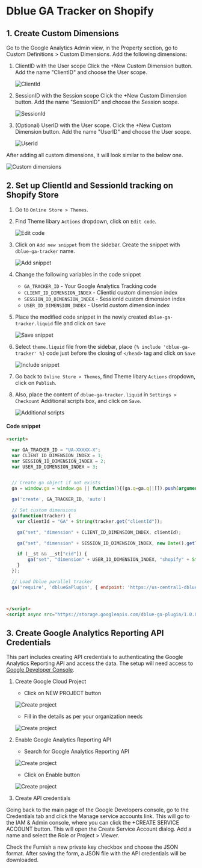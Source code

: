 # Dblue GA Tracker on Shopify

## 1. Create Custom Dimensions

Go to the Google Analytics Admin view, in the Property section, go to Custom Definitions > Custom Dimensions. Add the following dimensions:

1. ClientID with the User scope
   Click the +New Custom Dimension button. Add the name "ClientID" and choose the User scope.
   
   ![ClientId](./images/ga-custom-dimension-clientid.png)

2. SessionID with the Session scope
   Click the +New Custom Dimension button. Add the name "SessionID" and choose the Session scope.
   
   ![SessionId](./images/ga-custom-dimension-sessionid.png)
   
3. (Optional) UserID with the User scope.
   Click the +New Custom Dimension button. Add the name "UserID" and choose the User scope.
   
   ![UserId](./images/ga-custom-dimension-userid.png)
   

After adding all custom dimensions, it will look similar to the below one.

![Custom dimensions](./images/ga-custom-dimensions.png)



## 2. Set up ClientId and SessionId tracking on Shopify Store

1. Go to `Online Store > Themes`.
1. Find Theme libary `Actions` dropdown, click on `Edit code`.
 
   ![Edit code](./images/shopify-theme-edit-code.png)
1. Click on `Add new snippet` from the sidebar. Create the snippet with `dblue-ga-tracker` name.

   ![Add snippet](./images/shopify-add-snippet.png)

1. Change the following variables in the code snippet

   - `GA_TRACKER_ID` - Your Google Analytics Tracking code
   - `CLIENT_ID_DIMENSION_INDEX` - ClientId custom dimension index
   - `SESSION_ID_DIMENSION_INDEX` - SessionId custom dimension index
   - `USER_ID_DIMENSION_INDEX` - UserId custom dimension index

1. Place the modified code snippet in the newly created `dblue-ga-tracker.liquid` file and click on `Save`
   
   ![Save snippet](./images/shopify-dblue-ga-tracker-snippet.png)

1. Select `theme.liquid` file from the sidebar, place `{% include 'dblue-ga-tracker' %}` code just before the closing of `</head>` tag and click on `Save`
   
   ![Include snippet](./images/shopify-include-dblue-ga-tracker-snippet.png)

1. Go back to `Online Store > Themes`, find Theme libary `Actions` dropdown, click on `Publish`.

1. Also, place the content of `dblue-ga-tracker.liquid` in `Settings > Checkount` Additional scripts box, and click on `Save`.
   
   ![Additional scripts](./images/shopify-checkout-additional-scripts.png)

#### Code snippet

```html
<script>

  var GA_TRACKER_ID = "UA-XXXXX-X";
  var CLIENT_ID_DIMENSION_INDEX = 1;
  var SESSION_ID_DIMENSION_INDEX = 2;
  var USER_ID_DIMENSION_INDEX = 3;


  // Create ga object if not exists
  ga = window.ga = window.ga || function(){(ga.q=ga.q||[]).push(arguments)};ga.l=+new Date;

  ga('create', GA_TRACKER_ID, 'auto')

  // Set custom dimensions
  ga(function(tracker) {
    var clientId = "GA" + String(tracker.get("clientId"));

    ga("set", "dimension" + CLIENT_ID_DIMENSION_INDEX, clientId);

    ga("set", "dimension" + SESSION_ID_DIMENSION_INDEX, new Date().getTime() + "." + Math.random().toString(36).substring(5));

    if (__st && __st["cid"]) {
        ga("set", "dimension" + USER_ID_DIMENSION_INDEX, "shopify" + String(__st["cid"]));
    }
  });

  // Load Dblue parallel tracker
  ga('require', 'dblueGaPlugin', { endpoint: 'https://us-central1-dblue-data-collector.cloudfunctions.net' })



</script>
<script async src="https://storage.googleapis.com/dblue-ga-plugin/1.0.0/dblue-ga-plugin.js"></script>

```

## 3. Create Google Analytics Reporting API Credentials

This part includes creating API credentials to authenticating the Google Analytics Reporting API and access the data. The setup will need access to [Google Developer Console](https://console.developers.google.com/).

1. Create Google Cloud Project

	- Click on NEW PROJECT button
	
   ![Create project](./images/gcp-create-new-project-1.png)
   
   - Fill in the details as per your organization needs
   
   ![Create project](./images/gcp-create-new-project-2.png)
   
   
   
1. Enable Google Analytics Reporting API
   
   - Search for Google Analytics Reporting API 
   
   ![Create project](./images/gcp-ga-reporting-api.png)
   
   - Click on Enable button
   
   ![Create project](./images/gcp-enable-ga-reporting-api.png)


1. Create API credentials

Going back to the main page of the Google Developers console, go to the Credentials tab and click the Manage service accounts link. This will go to the IAM & Admin console, where you can click the +CREATE SERVICE ACCOUNT button. This will open the Create Service Account dialog. Add a name and select the Role or Project > Viewer.

Check the Furnish a new private key checkbox and choose the JSON format. After saving the form, a JSON file with the API credentials will be downloaded.